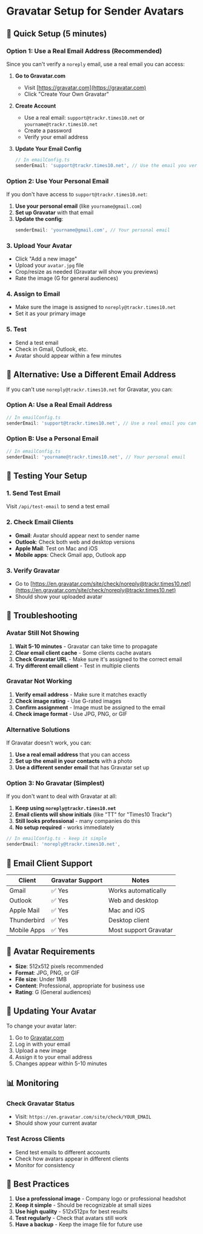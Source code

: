 # Gravatar Setup for Sender Avatars

## 🎯 Quick Setup (5 minutes)

### **Option 1: Use a Real Email Address (Recommended)**

Since you can't verify a `noreply` email, use a real email you can access:

1. **Go to Gravatar.com**
   - Visit [https://gravatar.com](https://gravatar.com)
   - Click "Create Your Own Gravatar"

2. **Create Account**
   - Use a real email: `support@trackr.times10.net` or `yourname@trackr.times10.net`
   - Create a password
   - Verify your email address

3. **Update Your Email Config**
   ```typescript
   // In emailConfig.ts
   senderEmail: 'support@trackr.times10.net', // Use the email you verified
   ```

### **Option 2: Use Your Personal Email**

If you don't have access to `support@trackr.times10.net`:

1. **Use your personal email** (like `yourname@gmail.com`)
2. **Set up Gravatar** with that email
3. **Update the config**:
   ```typescript
   senderEmail: 'yourname@gmail.com', // Your personal email
   ```

### **3. Upload Your Avatar**
- Click "Add a new image"
- Upload your `avatar.jpg` file
- Crop/resize as needed (Gravatar will show you previews)
- Rate the image (G for general audiences)

### **4. Assign to Email**
- Make sure the image is assigned to `noreply@trackr.times10.net`
- Set it as your primary image

### **5. Test**
- Send a test email
- Check in Gmail, Outlook, etc.
- Avatar should appear within a few minutes

## 🔧 Alternative: Use a Different Email Address

If you can't use `noreply@trackr.times10.net` for Gravatar, you can:

### **Option A: Use a Real Email Address**
```typescript
// In emailConfig.ts
senderEmail: 'support@trackr.times10.net', // Use a real email you can access
```

### **Option B: Use a Personal Email**
```typescript
// In emailConfig.ts  
senderEmail: 'yourname@trackr.times10.net', // Your personal email
```

## 🧪 Testing Your Setup

### **1. Send Test Email**
Visit `/api/test-email` to send a test email

### **2. Check Email Clients**
- **Gmail**: Avatar should appear next to sender name
- **Outlook**: Check both web and desktop versions
- **Apple Mail**: Test on Mac and iOS
- **Mobile apps**: Check Gmail app, Outlook app

### **3. Verify Gravatar**
- Go to [https://en.gravatar.com/site/check/noreply@trackr.times10.net](https://en.gravatar.com/site/check/noreply@trackr.times10.net)
- Should show your uploaded avatar

## 🚨 Troubleshooting

### **Avatar Still Not Showing**
1. **Wait 5-10 minutes** - Gravatar can take time to propagate
2. **Clear email client cache** - Some clients cache avatars
3. **Check Gravatar URL** - Make sure it's assigned to the correct email
4. **Try different email client** - Test in multiple clients

### **Gravatar Not Working**
1. **Verify email address** - Make sure it matches exactly
2. **Check image rating** - Use G-rated images
3. **Confirm assignment** - Image must be assigned to the email
4. **Check image format** - Use JPG, PNG, or GIF

### **Alternative Solutions**
If Gravatar doesn't work, you can:

1. **Use a real email address** that you can access
2. **Set up the email in your contacts** with a photo
3. **Use a different sender email** that has Gravatar set up

### **Option 3: No Gravatar (Simplest)**

If you don't want to deal with Gravatar at all:

1. **Keep using `noreply@trackr.times10.net`**
2. **Email clients will show initials** (like "TT" for "Times10 Trackr")
3. **Still looks professional** - many companies do this
4. **No setup required** - works immediately

```typescript
// In emailConfig.ts - keep it simple
senderEmail: 'noreply@trackr.times10.net',
```

## 📱 Email Client Support

| Client | Gravatar Support | Notes |
|--------|------------------|-------|
| Gmail | ✅ Yes | Works automatically |
| Outlook | ✅ Yes | Web and desktop |
| Apple Mail | ✅ Yes | Mac and iOS |
| Thunderbird | ✅ Yes | Desktop client |
| Mobile Apps | ✅ Yes | Most support Gravatar |

## 🎨 Avatar Requirements

- **Size**: 512x512 pixels recommended
- **Format**: JPG, PNG, or GIF
- **File size**: Under 1MB
- **Content**: Professional, appropriate for business use
- **Rating**: G (General audiences)

## 🔄 Updating Your Avatar

To change your avatar later:
1. Go to [Gravatar.com](https://gravatar.com)
2. Log in with your email
3. Upload a new image
4. Assign it to your email address
5. Changes appear within 5-10 minutes

## 📊 Monitoring

### **Check Gravatar Status**
- Visit: `https://en.gravatar.com/site/check/YOUR_EMAIL`
- Should show your current avatar

### **Test Across Clients**
- Send test emails to different accounts
- Check how avatars appear in different clients
- Monitor for consistency

## 🎯 Best Practices

1. **Use a professional image** - Company logo or professional headshot
2. **Keep it simple** - Should be recognizable at small sizes
3. **Use high quality** - 512x512px for best results
4. **Test regularly** - Check that avatars still work
5. **Have a backup** - Keep the image file for future use
